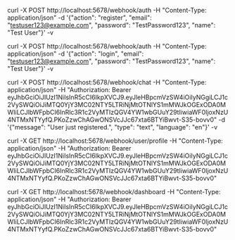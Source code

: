 curl -X POST http://localhost:5678/webhook/auth -H "Content-Type: application/json" -d '{"action": "register", "email": "testuser123@example.com", "password": "TestPassword123", "name": "Test User"}' -v

curl -X POST http://localhost:5678/webhook/auth -H "Content-Type: application/json" -d '{"action": "login", "email": "testuser123@example.com", "password": "TestPassword123", "name": "Test User"}' -v

curl -X POST http://localhost:5678/webhook/chat -H "Content-Type: application/json" -H "Authorization: Bearer eyJhbGciOiJIUzI1NiIsInR5cCI6IkpXVCJ9.eyJleHBpcmVzSW4iOiIyNGgiLCJ1c2VySWQiOiJiMTQ0YjY3MC02NTY5LTRiNjMtOTNlYS1mMWJkOGExODA0MWIiLCJlbWFpbCI6InRlc3R1c2VyMTIzQGV4YW1wbGUuY29tIiwiaWF0IjoxNzU4NTMxNTYyfQ.PKoZzwChAGwONSVcJJc67xta6BTYiBwvt-S35-bovv0" -d '{"message": "User just registered.", "type": "text", "language": "en"}' -v

curl -X GET http://localhost:5678/webhook/user/profile -H "Content-Type: application/json" -H "Authorization: Bearer eyJhbGciOiJIUzI1NiIsInR5cCI6IkpXVCJ9.eyJleHBpcmVzSW4iOiIyNGgiLCJ1c2VySWQiOiJiMTQ0YjY3MC02NTY5LTRiNjMtOTNlYS1mMWJkOGExODA0MWIiLCJlbWFpbCI6InRlc3R1c2VyMTIzQGV4YW1wbGUuY29tIiwiaWF0IjoxNzU4NTMxNTYyfQ.PKoZzwChAGwONSVcJJc67xta6BTYiBwvt-S35-bovv0"

curl -X GET http://localhost:5678/webhook/dashboard -H "Content-Type: application/json" -H "Authorization: Bearer eyJhbGciOiJIUzI1NiIsInR5cCI6IkpXVCJ9.eyJleHBpcmVzSW4iOiIyNGgiLCJ1c2VySWQiOiJiMTQ0YjY3MC02NTY5LTRiNjMtOTNlYS1mMWJkOGExODA0MWIiLCJlbWFpbCI6InRlc3R1c2VyMTIzQGV4YW1wbGUuY29tIiwiaWF0IjoxNzU4NTMxNTYyfQ.PKoZzwChAGwONSVcJJc67xta6BTYiBwvt-S35-bovv0"